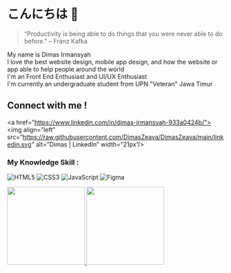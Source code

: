 # **こんにちは** 👋

>“Productivity is being able to do things that you were never able to do before.” – Franz Kafka

My name is Dimas Irmansyah <br>
I love the best website design, mobile app design, and how the website or app able to help people around the world<br>
I'm an Front End Enthusiast and UI/UX Enthusiast <br>
I'm currently an undergraduate student from UPN "Veteran" Jawa Timur <br>


## Connect with me !

<a href=”https://www.linkedin.com/in/dimas-irmansyah-933a0424b/">
  <img align=”left” src=”https://raw.githubusercontent.com/DimasZeava/DimasZeava/main/linkedin.svg" alt=”Dimas | LinkedIn” width=”21px”/>
</a>

### My Knowledge Skill :

![HTML5](https://img.shields.io/badge/html5-%23E34F26.svg?style=for-the-badge&logo=html5&logoColor=white)
![CSS3](https://img.shields.io/badge/css3-%231572B6.svg?style=for-the-badge&logo=css3&logoColor=white)
![JavaScript](https://img.shields.io/badge/javascript-%23323330.svg?style=for-the-badge&logo=javascript&logoColor=%23F7DF1E)
![Figma](https://img.shields.io/badge/figma-%23F24E1E.svg?style=for-the-badge&logo=figma&logoColor=white)

<p align="left">
<a href="https://github.com/DimasZeava">
  <img height="180em" src="https://github-readme-stats-eight-theta.vercel.app/api?username=dimasmds&show_icons=true&theme=algolia&include_all_commits=true&count_private=true"/>
  <img height="180em" src="https://github-readme-stats-eight-theta.vercel.app/api/top-langs/?username=dimasmds&layout=compact&langs_count=8&theme=algolia"/>
</a>
</p>


